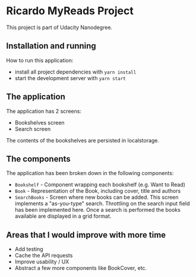 # Ricardo MyReads Project

This project is part of Udacity Nanodegree. 

## Installation and running

How to run this application:

* install all project dependencies with `yarn install`
* start the development server with `yarn start`

## The application

The application has 2 screens:

- Bookshelves screen
- Search screen

The contents of the bookshelves are persisted in localstorage.

## The components

The application has been broken down in the following components:

- `Bookshelf` - Component wrapping each bookshelf (e.g. Want to Read)
- `Book` - Representation of the Book, including cover, title and authors
- `SearchBooks` - Screen where new books can be added. This screen implements a "as-you-type" search. Throttling on the search input field has been implemented here. Once a search is performed the books available are displayed in a grid format.

## Areas that I would improve with more time

- Add testing
- Cache the API requests
- Improve usability / UX
- Abstract a few more components like BookCover, etc.
